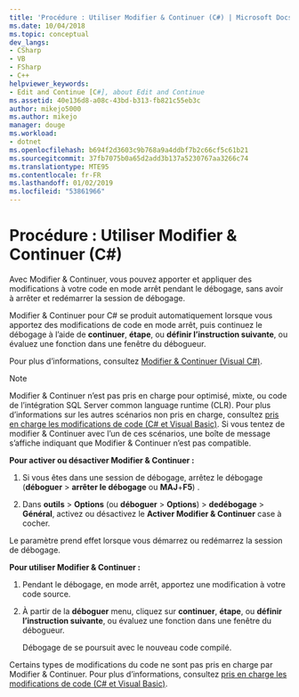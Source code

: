 ```yaml
---
title: 'Procédure : Utiliser Modifier & Continuer (C#) | Microsoft Docs'
ms.date: 10/04/2018
ms.topic: conceptual
dev_langs:
- CSharp
- VB
- FSharp
- C++
helpviewer_keywords:
- Edit and Continue [C#], about Edit and Continue
ms.assetid: 40e136d8-a08c-43bd-b313-fb821c55eb3c
author: mikejo5000
ms.author: mikejo
manager: douge
ms.workload:
- dotnet
ms.openlocfilehash: b694f2d3603c9b768a9a4ddbf7b2c66cf5c61b21
ms.sourcegitcommit: 37fb7075b0a65d2add3b137a5230767aa3266c74
ms.translationtype: MTE95
ms.contentlocale: fr-FR
ms.lasthandoff: 01/02/2019
ms.locfileid: "53861966"
---
```

# <a name="how-to-use-edit-and-continue-c"></a>Procédure : Utiliser Modifier & Continuer (C#)
Avec Modifier & Continuer, vous pouvez apporter et appliquer des modifications à votre code en mode arrêt pendant le débogage, sans avoir à arrêter et redémarrer la session de débogage.  

Modifier & Continuer pour C# se produit automatiquement lorsque vous apportez des modifications de code en mode arrêt, puis continuez le débogage à l’aide de **continuer**, **étape**, ou **définir l’instruction suivante**, ou évaluez une fonction dans une fenêtre du débogueur.  

Pour plus d’informations, consultez [Modifier & Continuer (Visual C#)](../debugger/edit-and-continue-visual-csharp.md).

>[!NOTE]
>Modifier & Continuer n’est pas pris en charge pour optimisé, mixte, ou code de l’intégration SQL Server common language runtime (CLR). Pour plus d’informations sur les autres scénarios non pris en charge, consultez [pris en charge les modifications de code (C# et Visual Basic)](../debugger/supported-code-changes-csharp.md). Si vous tentez de modifier & Continuer avec l’un de ces scénarios, une boîte de message s’affiche indiquant que Modifier & Continuer n’est pas compatible.  
  
**Pour activer ou désactiver Modifier & Continuer :**  
   
1. Si vous êtes dans une session de débogage, arrêtez le débogage (**déboguer** > **arrêter le débogage** ou **MAJ**+**F5**) .
   
1. Dans **outils** > **Options** (ou **déboguer** > **Options**) > **dedébogage**  >  **Général**, activez ou désactivez le **Activer Modifier & Continuer** case à cocher.  
  
Le paramètre prend effet lorsque vous démarrez ou redémarrez la session de débogage.  

**Pour utiliser Modifier & Continuer :**  
   
1. Pendant le débogage, en mode arrêt, apportez une modification à votre code source.  
   
1. À partir de la **déboguer** menu, cliquez sur **continuer**, **étape**, ou **définir l’instruction suivante**, ou évaluez une fonction dans une fenêtre du débogueur.  
   
   Débogage de se poursuit avec le nouveau code compilé. 

Certains types de modifications du code ne sont pas pris en charge par Modifier & Continuer. Pour plus d’informations, consultez [pris en charge les modifications de code (C# et Visual Basic)](../debugger/supported-code-changes-csharp.md).   
